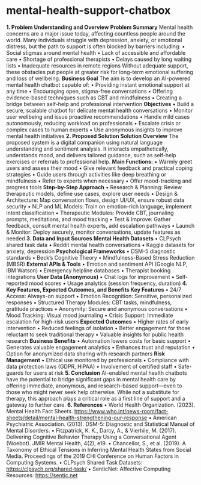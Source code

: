 # mental-health-support-chatbox
**1. Problem Understanding and Overview**
**Problem Summary**
Mental health concerns are a major issue today, affecting countless people around the world. Many individuals struggle with depression, anxiety, or emotional distress, but the path to support is often blocked by barriers including:
•	Social stigmas around mental health
•	Lack of accessible and affordable care
•	Shortage of professional therapists
•	Delays caused by long waiting lists
•	Inadequate resources in remote regions
Without adequate support, these obstacles put people at greater risk for long-term emotional suffering and loss of wellbeing.
**Business Goal**
The aim is to develop an AI-powered mental health chatbot capable of:
•	Providing instant emotional support at any time
•	Encouraging open, stigma-free conversations
•	Offering evidence-based techniques such as CBT and mindfulness
•	Creating a bridge between self-help and professional intervention
**Objectives**
•	Build a secure, scalable chatbot for delicate mental health conversations
•	Monitor user wellbeing and issue proactive recommendations
•	Handle mild cases autonomously, reducing workload on professionals
•	Escalate crisis or complex cases to human experts
•	Use anonymous insights to improve mental health initiatives
**2. Proposed Solution
Solution Overview**
The proposed system is a digital companion using natural language understanding and sentiment analysis. It interacts empathetically, understands mood, and delivers tailored guidance, such as self-help exercises or referrals to professional help.
**Main Functions:**
•	Warmly greet users and assess their mood
•	Give relevant feedback and practical coping strategies
•	Guide users through activities like deep breathing or mindfulness
•	Refer to experts when necessary
•	Offer mood-tracking and progress tools
**Step-by-Step Approach**
•	Research & Planning: Review therapeutic models, define use cases, explore user needs
•	Design & Architecture: Map conversation flows, design UI/UX, ensure robust data security
•	NLP and ML Models: Train on emotion-rich language, implement intent classification
•	Therapeutic Modules: Provide CBT, journaling prompts, meditations, and mood tracking
•	Test & Improve: Gather feedback, consult mental health experts, add escalation pathways
•	Launch & Monitor: Deploy securely, monitor conversations, update features as needed
**3. Data and Input Sources**
**Mental Health Datasets**
•	CLPsych shared task data
•	Reddit mental health conversations
•	Kaggle datasets for anxiety, depression
**Psychological Frameworks**
•	DSM-5 diagnostic standards
•	Beck’s Cognitive Theory
•	Mindfulness-Based Stress Reduction (MBSR)
**External APIs & Tools**
•	Emotion and sentiment API (Google NLP, IBM Watson)
•	Emergency helpline databases
•	Therapist booking integrations
**User Data (Anonymous)**
•	Chat logs for improvement
•	Self-reported mood scores
•	Usage analytics (session frequency, duration)
**4. Key Features, Expected Outcomes, and Benefits
Key Features**
•	24/7 Access: Always-on support
•	Emotion Recognition: Sensitive, personalized responses
•	Structured Therapy Modules: CBT tasks, mindfulness, gratitude practices
•	Anonymity: Secure and anonymous conversations
•	Mood Tracking: Visual mood journaling
•	Crisis Support: Immediate escalation for high-risk users
**Expected Outcomes**
•	Higher rates of early intervention
•	Reduced feelings of isolation
•	Better engagement for those reluctant to seek traditional therapy
•	Valuable insights for public health research
**Business Benefits**
•	Automation lowers costs for basic support
•	Generates valuable engagement analytics
•	Enhances trust and reputation
•	Option for anonymized data sharing with research partners
**Risk Management**
•	Ethical use monitored by professionals
•	Compliance with data protection laws (GDPR, HIPAA)
•	Involvement of certified staff
•	Safe-guards for users at risk
**5. Conclusion**
AI-enabled mental health chatbots have the potential to bridge significant gaps in mental health care by offering immediate, anonymous, and research-based support—even to those who might never seek help otherwise. While not a substitute for therapy, this approach plays a critical role as a first line of support and a gateway to further care.
**6. References**
•	World Health Organization. (2023). Mental Health Fact Sheets. https://www.who.int/news-room/fact-sheets/detail/mental-health-strengthening-our-response
•	American Psychiatric Association. (2013). DSM-5: Diagnostic and Statistical Manual of Mental Disorders.
•	Fitzpatrick, K. K., Darcy, A., & Vierhile, M. (2017). Delivering Cognitive Behavior Therapy Using a Conversational Agent (Woebot). JMIR Mental Health, 4(2), e19.
•	Chancellor, S., et al. (2019). A Taxonomy of Ethical Tensions in Inferring Mental Health States from Social Media. Proceedings of the 2019 CHI Conference on Human Factors in Computing Systems.
•	CLPsych Shared Task Datasets: https://clpsych.org/shared-task/
•	SenticNet: Affective Computing Resources: https://sentic.net

